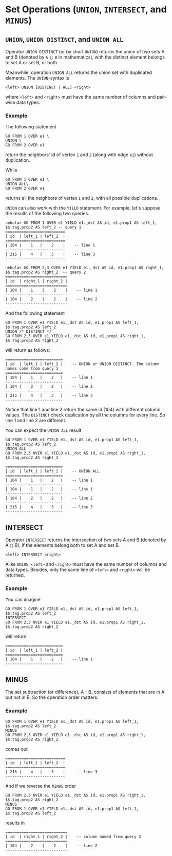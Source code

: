 # Set Operations (`UNION`, `INTERSECT`, and `MINUS`)

## `UNION`, `UNION DISTINCT`, and `UNION ALL`

Operator `UNION DISTINCT` (or by short `UNION`) returns the union of two sets A and B (denoted by `A ⋃ B` in mathematics), with the distinct element belongs to set A or set B, or both.

Meanwhile, operation `UNION ALL` returns the union set with duplicated elements. The `UNION`-syntax is

```ngql
<left> UNION [DISTINCT | ALL] <right>
```

where `<left>` and `<right>` must have the same number of columns and pair-wise data types.

### Example

The following statement

```ngql
GO FROM 1 OVER e1 \
UNION \
GO FROM 2 OVER e1
```

return the neighbors' id of vertex `1` and `2` (along with edge `e1`) without duplication.

While

```ngql
GO FROM 1 OVER e1 \
UNION ALL\
GO FROM 2 OVER e1
```

returns all the neighbors of vertex `1` and `2`, with all possible duplications.

`UNION` can also work with the `YIELD` statement. For example, let's suppose the results of the following two queries.

```ngql
nebula> GO FROM 1 OVER e1 YIELD e1._dst AS id, e1.prop1 AS left_1, $$.tag.prop2 AS left_2 -- query 1
==========================
| id  | left_1 | left_2  |
==========================
| 104 |    1   |    2    |    -- line 1
--------------------------
| 215 |    4   |    3    |    -- line 3
--------------------------

nebula> GO FROM 2,3 OVER e1 YIELD e1._dst AS id, e1.prop1 AS right_1, $$.tag.prop2 AS right_2  -- query 2
===========================
| id  | right_1 | right_2 |
===========================
| 104 |    1    |    2    |    -- line 1
---------------------------
| 104 |    2    |    2    |    -- line 2
---------------------------
```

And the following statement

```ngql
GO FROM 1 OVER e1 YIELD e1._dst AS id, e1.prop1 AS left_1, $$.tag.prop2 AS left_2
UNION /* DISTINCT */
GO FROM 2,3 OVER e1 YIELD e1._dst AS id, e1.prop1 AS right_1, $$.tag.prop2 AS right_2
```

will return as follows:

```ngql
=========================
| id  | left_1 | left_2 |    -- UNION or UNION DISTINCT. The column names come from query 1
=========================
| 104 |    1   |    2   |    -- line 1
-------------------------
| 104 |    2   |    2   |    -- line 2
-------------------------
| 215 |    4   |    3   |    -- line 3
-------------------------
```

Notice that line 1 and line 2 return the same id (104) with different column values. The `DISTINCT` check duplication by all the columns for every line. So line 1 and line 2 are different.

You can expect the `UNION ALL` result

```ngql
GO FROM 1 OVER e1 YIELD e1._dst AS id, e1.prop1 AS left_1, $$.tag.prop2 AS left_2
UNION ALL
GO FROM 2,3 OVER e1 YIELD e1._dst AS id, e1.prop1 AS right_1, $$.tag.prop2 AS right_2

=========================
| id  | left_1 | left_2 |    -- UNION ALL
=========================
| 104 |    1   |    2   |    -- line 1
-------------------------
| 104 |    1   |    2   |    -- line 1
-------------------------
| 104 |    2   |    2   |    -- line 2
-------------------------
| 215 |    4   |    3   |    -- line 3
-------------------------
```

## INTERSECT

Operator `INTERSECT` returns the intersection of two sets A and B (denoted by A ⋂ B), if the elements belong both to set A and set B.

```ngql
<left> INTERSECT <right>
```

Alike `UNION`, `<left>` and `<right>` must have the same number of columns and data types.
Besides, only the same line of `<left>` and `<right>` will be returned.

### Example

You can imagine

```ngql
GO FROM 1 OVER e1 YIELD e1._dst AS id, e1.prop1 AS left_1, $$.tag.prop2 AS left_2
INTERSECT
GO FROM 2,3 OVER e1 YIELD e1._dst AS id, e1.prop1 AS right_1, $$.tag.prop2 AS right_2
```

will return

```ngql
=========================
| id  | left_1 | left_2 |
=========================
| 104 |    1   |    2   |    -- line 1
-------------------------
```

## MINUS

The set subtraction (or difference), A - B, consists of elements that are in A but not in B. So the operation order matters.

### Example

```ngql
GO FROM 1 OVER e1 YIELD e1._dst AS id, e1.prop1 AS left_1, $$.tag.prop2 AS left_2
MINUS
GO FROM 2,3 OVER e1 YIELD e1._dst AS id, e1.prop1 AS right_1, $$.tag.prop2 AS right_2
```

comes out

```ngql
==========================
| id  | left_1 | left_2  |
==========================
| 215 |    4   |    3    |     -- line 3
--------------------------
```

And if we reverse the `MINUS` order

```ngql
GO FROM 2,3 OVER e1 YIELD e1._dst AS id, e1.prop1 AS right_1, $$.tag.prop2 AS right_2
MINUS
GO FROM 1 OVER e1 YIELD e1._dst AS id, e1.prop1 AS left_1, $$.tag.prop2 AS left_2
```

results in

```ngql
===========================
| id  | right_1 | right_2 |    -- column named from query 2
===========================
| 104 |    2    |    2    |    -- line 2
---------------------------
```
